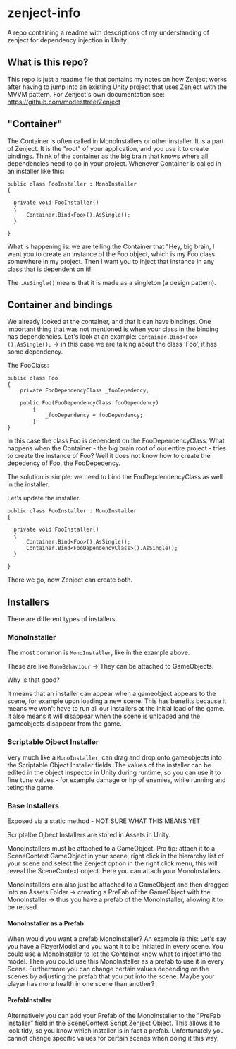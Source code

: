 # zenject-info
A repo containing a readme with descriptions of my understanding of zenject for dependency injection in Unity

## What is this repo?
This repo is just a readme file that contains my notes on how Zenject works after having to jump into an existing Unity project that uses Zenject with the MVVM pattern.
For Zenject's own documentation see: https://github.com/modesttree/Zenject

## "Container"
The Container is often called in MonoInstallers or other installer. It is a part of Zenject. It is the "root" of your application, and you use it to create bindings.
Think of the container as the big brain that knows where all dependencies need to go in your project. Whenever Container is called in an installer like this:

```
public class FooInstaller : MonoInstaller
{

  private void FooInstaller()
  {
      Container.Bind<Foo>().AsSingle();
  }

}
```

What is happening is: we are telling the Container that "Hey, big brain, I want you to create an instance of the Foo object, which is my Foo class somewhere in my project. Then I want you to inject that instance in any class that is dependent on it!

The ```.AsSingle()``` means that it is made as a singleton (a design pattern). 


## Container and bindings
We already looked at the container, and that it can have bindings.
One important thing that was not mentioned is when your class in the binding has dependencies.
Let's look at an example: ```Container.Bind<Foo>().AsSingle();``` -> in this case we are talking about the class 'Foo', it has some dependency.

The FooClass:
```
public class Foo
{
    private FooDependencyClass _fooDepedency;

    public Foo(FooDependencyClass fooDependency)
        {
            _fooDependency = fooDependency;
        }
}
```

In this case the class Foo is dependent on the FooDependencyClass.
What happens when the Container - the big brain root of our entire project - tries to create the instance of Foo?
Well it does not know how to create the depedency of Foo, the FooDepedency. 

The solution is simple: we need to bind the FooDepdendencyClass as well in the installer.

Let's update the installer.

```
public class FooInstaller : MonoInstaller
{

  private void FooInstaller()
  {
      Container.Bind<Foo>().AsSingle();
      Container.Bind<FooDependencyClass>().AsSingle();
  }

}
```

There we go, now Zenject can create both.


## Installers
There are different types of installers.

### MonoInstaller
The most common is ```MonoInstaller```, like in the example above.

These are like ```MonoBehaviour``` -> They can be attached to GameObjects.

Why is that good?

It means that an installer can appear when a gameobject appears to the scene, for example upon loading a new scene. This has benefits because it means we won't have to run all our installers at the initial load of the game. It also means it will disappear when the scene is unloaded and the gameobjects disappear from the game.

### Scriptable Ojbect Installer
Very much like a ```MonoInstaller```, can drag and drop onto gameobjects into the Scriptable Object Installer fields. The values of the installer can be edited in the object inspector in Unity during runtime, so you can use it to fine tune values - for example damage or hp of enemies, while running and teting the game. 

### Base Installers
Exposed via a static method - NOT SURE WHAT THIS MEANS YET

Scriptalbe Ojbect Installers are stored in Assets in Unity.

MonoInstallers must be attached to a GameObject. Pro tip: attach it to a SceneContext GameObject in your scene, right click in the hierarchy list of your scene and select the Zenject option in the right click menu, this will reveal the SceneContext object. Here you can attach your MonoInstallers.

MonoInstallers can also just be attached to a GameObject and then dragged into an Assets Folder -> creating a PreFab of the GameObject with the MonoInstaller -> thus you have a prefab of the MonoInstaller, allowing it to be reused.

#### MonoInstaller as a Prefab
When would you want a prefab MonoInstaller? An example is this: Let's say you have a PlayerModel and you want it to be initiated in every scene. You could use a MonoInstaller to let the Container know what to inject into the model. Then you could use this MonoInstaller as a prefab to use it in every Scene. Furthermore you can change certain values depending on the scenes by adjusting the prefab that you put into the scene. Maybe your player has more health in one scene than another?

#### PrefabInstaller
Alternatively you can add your Prefab of the MonoInstaller to the "PreFab Installer" field in the SceneContext Script Zenject Object. This allows it to look tidy, so you know which installer is in fact a prefab. Unfortunately you cannot change specific values for certain scenes when doing it this way. 
